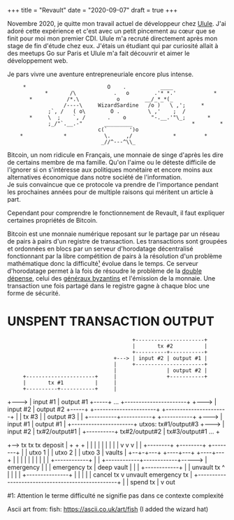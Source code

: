 +++ 
title = "Revault" 
date = "2020-09-07" 
draft = true 
+++

Novembre 2020, je quitte mon travail actuel de développeur chez
[Ulule](https://ulule.com). J'ai adoré cette expérience  et c'est avec un petit pincement
au cœur que se finit pour moi mon premier CDI. Ulule m'a recruté
directement après mon stage de fin d'étude chez eux. J'étais un étudiant
qui par curiosité allait à des meetups Go sur Paris et Ulule m'a fait
découvrir et aimer le développement web.

Je pars vivre une aventure entrepreneuriale encore plus intense.

```
     *                          O    .           ____
            *       /\            .   o        .'* *.'            *
       *           /*.\            o        __/_*_*(_
                  /----\     WizardSardine   /o )   \ ,';     *
             ;`, /   ( o\        O .         \ ,'    ;  /
       *     \  ;    `, /       .    o        "-.__.'"\_;       *
             ;_/"`.__.-"       _________                   *        *
                             c(`       ')o
    *             *            \.     ,/             *         *
                              _//^---^\\_   
```


Bitcoin, un nom ridicule en Français, une monnaie de singe d'après les
dire de certains membre de ma famille. Qu'on l'aime ou le déteste
difficile de l'ignorer si on s'intéresse aux politiques monétaire et
encore moins aux alternatives économique dans notre société de
l'information.   
Je suis convaincue que ce protocole va prendre de l'importance pendant les
prochaines années pour de multiple raisons qui méritent un article à part.

Cependant pour comprendre le fonctionnement de Revault, il faut expliquer certaines
propriétés de Bitcoin.

Bitcoin est une monnaie numérique reposant sur le partage par un réseau de pairs à
pairs d'un registre de transaction. Les transactions sont groupées et
ordonnées en blocs par un serveur d'horodatage décentralisé fonctionnant par la libre
compétition de pairs à la résolution d'un problème mathématique donc la
difficulté[¹](#1) évolue dans le temps. Ce serveur d'horodatage permet à la
fois de résoudre le problème de la [double dépense](https://fr.wikipedia.org/wiki/Double_d%C3%A9pense), 
celui des [généraux byzantins]() et l'émission de la monnaie. 
Une transaction une fois partagé dans le registre gagne à chaque bloc
une forme de sécurité.


# UNSPENT TRANSACTION OUTPUT
                                            +----------------------+
                                            |       tx #2          |
                                            +----------+-----------+
                                      +---> | input #2 | output #1 |
                                      |     +----------------------+
                                      |                | output #2 |
         +----------------------+     |                +-----------+
         |       tx #1          |     |
         +----------+-----------+     |
   +---> | input #1 | output #1 +-----+
...      +----------------------+
   +---> | input #2 | output #2 +-----+     +----------------------+
         +----------------------+     |     |       tx #3          |
                    | output #3 |     |     +----------+-----------+
                    +-----------+     +---> | input #1 | output #1 |
                                            +----------------------+
         utxos:  tx#1/output#3        +---> | input #2 |
                 tx#2/output#1        |     +----------+
                 tx#2/output#2        |
                 tx#3/output#1    ... +



+-->    tx           tx           tx       deposit
|        +            +            +
|        |            |            |
|        |            |            |
|        v            v            v
|
|   +--------+   +--------+   +--------+
|   | utxo 1 |   | utxo 2 |   | utxo 3 |   vaults
|   +--+-+---+   +----+---+   +----+---+
|      | |            |            |
|      | |            |            |       +------------+
|      | +------------+------------+-----> | emergency  |
|      |          emergency tx             | deep vault |
|      |                                   +------------+
|      | unvault tx                               ^
|      |                                          |
|      +---------------+                          |
|                      |                          |
|    cancel tx         v    unvault emergency tx  |
+-------------------------------------------------+
                       |
                       |  spend tx
                       |
                       v
                      out

#1: Attention le terme difficulté ne signifie pas dans ce contexte complexité

Ascii art from:
fish: https://ascii.co.uk/art/fish (I added the wizard hat)
